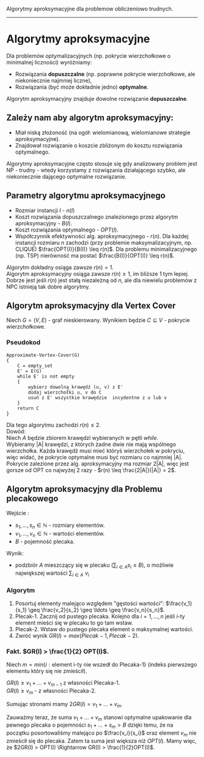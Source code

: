 Algorytmy aproksymacyjne dla problemow obliczeniowo trudnych.

---

# Algorytmy aproksymacyjne

Dla problemów optymalizacyjnych (np. pokrycie wierzchołkowe o minimalnej liczności) wyróżniamy:
* Rozwiązania **dopuszczalne** (np. poprawne pokrycie wierzchołkowe, ale niekoniecznie najmniej liczne),
* Rozwiązania (być może dokładnie jedno) **optymalne**.

Algorytm aproksymacyjny znajduje dowolne rozwiązanie **dopuszczalne**.
## Zależy nam aby algorytm aproksymacyjny:
* Miał niską złożoność (na ogół: wielomianową, wielomianowe strategie aproksymacyjne).
* Znajdował rozwiązanie o koszcie zbliżonym do kosztu rozwiązania optymalnego.

Algorytmy aproksymacyjne często stosuje się gdy analizowany problem jest NP - trudny - wtedy korzystamy z rozwiązania działającego szybko, ale niekoniecznie dającego optymalne rozwiązanie.

## Parametry algorytmu aproksymacyjnego
* Rozmiar instancji $I$ - $n(I)$
* Koszt rozwiązania dopuszczalnego znalezionego przez algorytm aproksymacyjny - $B(I)$.
* Koszt rozwiązania optymalnego - $OPT(I)$.
* Współczynnik efektywności alg. aproksymacyjnego - $r(n)$. Dla każdej instancji rozmiaru $n$ zachodzi (przy problemie maksymalizacyjnym, np. CLIQUE) $\frac{OPT(I)}{B(I)} \leq r(n)$. Dla problemu minimalizacyjnego (np. TSP) nierówność ma postać $\frac{B(I)}{OPT(I)} \leq r(n)$.

Algorytm dokładny osiąga zawsze  $r(n) = 1$. <br>
Algorytm aproksymacyjny osiąga zawsze $r(n) \geq 1$, im bliższe 1 tym lepiej. Dobrze jest jeśli $r(n)$ jest stałą niezależną od $n$, ale dla niewielu problemów z NPC istnieją tak dobre algorytmy.

## Algorytm aproksymacyjny dla Vertex Cover
Niech $G=(V, E)$ - graf nieskierowany. Wynikiem będzie $C \subseteq V$ - pokrycie wierzchołkowe.
### Pseudokod
````
Approximate-Vertex-Cover(G)
{
	C = empty_set
	E' = E(G)
	while E' is not empty
	{
		wybierz dowolną krawędź (u, v) z E'
		dodaj wierzchołki u, v do C
		usuń z E' wszystkie krawędzie  incydentne z u lub v		
	}
	return C
}
````
Dla tego algorytmu zachodzi $r(n) \leqslant 2$. <br>
Dowód: <br>
Niech $A$ będzie zbiorem krawędzi wybieranych w pętli *while*. <br>
Wybieramy |A| krawędzi, z których żadne dwie nie mają wspólnego wierzchołka. Każda krawędź musi mieć któryś wierzchołek w pokryciu, więc widać, że pokrycie optymalne musi być rozmiaru co najmniej |A|. Pokrycie  zalezione przez alg. aproksymacyjny ma rozmiar 2|A|, więc jest gorsze od OPT co najwyżej 2 razy - $r(n) \leq \frac{2|A|}{|A|} = 2$.

## Algorytm aproksymacyjny dla Problemu plecakowego
Wejście :
* $s_1, \ldots, s_n \in \mathbb{N}$ - rozmiary elementów.
* $v_1, \ldots, v_n \in \mathbb{N}$ - wartości elementów.
* $B$ - pojemność plecaka.

Wynik:
* podzbiór $A$ mieszczący się w plecaku $(\sum_{i \in A} s_i \leq B)$, o możliwie największej wartości $\sum_{i \in A}\,\, v_i$

### Algorytm
1. Posortuj elementy malejąco względem "gęstości wartości": $\frac{v_1}{s_1} \geq \frac{v_2}{s_2} \geq \ldots \geq \frac{v_n}{s_n}$.
2. Plecak-1. Zacznij od pustego plecaka. Kolejno dla $i=1, \ldots, n$ jeśli $i$-ty element mieści się w plecaku to go tam wstaw.
3. Plecak-2. Wstaw do pustego plecaka element o maksymalnej wartości.
4. Zwróć wynik $GR(I) = max(Plecak-1, Plecak-2)$.

### Fakt. $GR(I) > \frac{1}{2} OPT(I)$.
Niech $m = min \{ i : \text{element i-ty nie wszedł do Plecaka-1} \}$ (indeks pierwszego elementu który się nie zmieścił). 

$GR(I) \geq v_1 + \ldots + v_{m-1}$ z własności Plecaka-1. <br>
$GR(I) \geq v_m$ - z własności Plecaka-2.

Sumując stronami mamy $2GR(I) = v_1 + \ldots + v_m$.

Zauważmy teraz, że suma $v_1 + \ldots + v_m$ stanowi optymalne upakowanie dla pewnego plecaka o pojemności $s_1 + \ldots + s_m > B$ dzięki temu, że na początku posortowaliśmy malejąco po $\frac{v_i}{s_i}$ oraz element $v_m$ nie zmieścił się do plecaka. Zatem ta suma  jest większa niż $OPT(I)$. Mamy więc, że $2GR(I) > OPT(I) \Rightarrow GR(I) > \frac{1}{2}OPT(I)$.